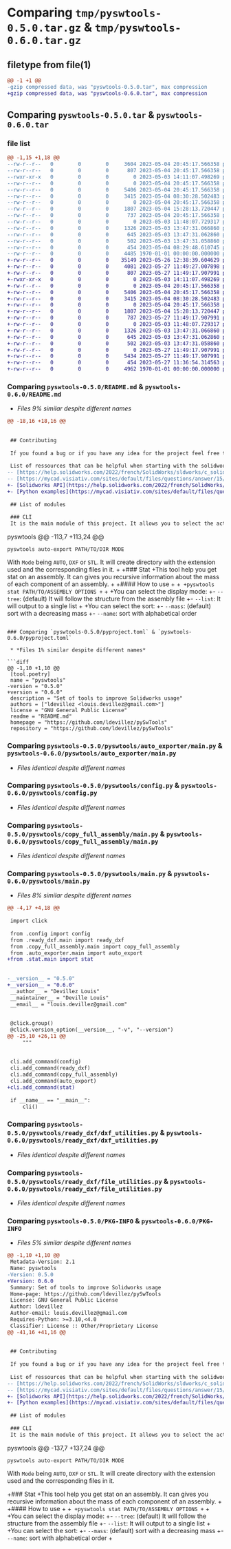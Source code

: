 # Comparing `tmp/pyswtools-0.5.0.tar.gz` & `tmp/pyswtools-0.6.0.tar.gz`

## filetype from file(1)

```diff
@@ -1 +1 @@
-gzip compressed data, was "pyswtools-0.5.0.tar", max compression
+gzip compressed data, was "pyswtools-0.6.0.tar", max compression
```

## Comparing `pyswtools-0.5.0.tar` & `pyswtools-0.6.0.tar`

### file list

```diff
@@ -1,15 +1,18 @@
--rw-r--r--   0        0        0     3604 2023-05-04 20:45:17.566358 pyswtools-0.5.0/README.md
--rw-r--r--   0        0        0      807 2023-05-04 20:45:17.566358 pyswtools-0.5.0/pyproject.toml
--rwxr-xr-x   0        0        0        0 2023-05-03 14:11:07.498269 pyswtools-0.5.0/pyswtools/__init__.py
--rw-r--r--   0        0        0        0 2023-05-04 20:45:17.566358 pyswtools-0.5.0/pyswtools/auto_exporter/__init__.py
--rw-r--r--   0        0        0     5406 2023-05-04 20:45:17.566358 pyswtools-0.5.0/pyswtools/auto_exporter/main.py
--rw-r--r--   0        0        0     3415 2023-05-04 08:30:28.502483 pyswtools-0.5.0/pyswtools/config.py
--rw-r--r--   0        0        0        0 2023-05-04 20:45:17.566358 pyswtools-0.5.0/pyswtools/copy_full_assembly/__init__.py
--rw-r--r--   0        0        0     1807 2023-05-04 15:28:13.720447 pyswtools-0.5.0/pyswtools/copy_full_assembly/main.py
--rw-r--r--   0        0        0      737 2023-05-04 20:45:17.566358 pyswtools-0.5.0/pyswtools/main.py
--rw-r--r--   0        0        0        0 2023-05-03 11:48:07.729317 pyswtools-0.5.0/pyswtools/ready_dxf/__init__.py
--rw-r--r--   0        0        0     1326 2023-05-03 13:47:31.066860 pyswtools-0.5.0/pyswtools/ready_dxf/dxf_utilities.py
--rw-r--r--   0        0        0      645 2023-05-03 13:47:31.062860 pyswtools-0.5.0/pyswtools/ready_dxf/file_utilities.py
--rw-r--r--   0        0        0      502 2023-05-03 13:47:31.058860 pyswtools-0.5.0/pyswtools/ready_dxf/main.py
--rw-r--r--   0        0        0      454 2023-05-04 08:29:48.610745 pyswtools-0.5.0/pyswtools/utils.py
--rw-r--r--   0        0        0     4485 1970-01-01 00:00:00.000000 pyswtools-0.5.0/PKG-INFO
+-rw-r--r--   0        0        0    35149 2023-05-26 12:38:39.604629 pyswtools-0.6.0/LICENSE
+-rw-r--r--   0        0        0     4081 2023-05-27 11:49:27.007898 pyswtools-0.6.0/README.md
+-rw-r--r--   0        0        0      807 2023-05-27 11:49:17.907991 pyswtools-0.6.0/pyproject.toml
+-rwxr-xr-x   0        0        0        0 2023-05-03 14:11:07.498269 pyswtools-0.6.0/pyswtools/__init__.py
+-rw-r--r--   0        0        0        0 2023-05-04 20:45:17.566358 pyswtools-0.6.0/pyswtools/auto_exporter/__init__.py
+-rw-r--r--   0        0        0     5406 2023-05-04 20:45:17.566358 pyswtools-0.6.0/pyswtools/auto_exporter/main.py
+-rw-r--r--   0        0        0     3415 2023-05-04 08:30:28.502483 pyswtools-0.6.0/pyswtools/config.py
+-rw-r--r--   0        0        0        0 2023-05-04 20:45:17.566358 pyswtools-0.6.0/pyswtools/copy_full_assembly/__init__.py
+-rw-r--r--   0        0        0     1807 2023-05-04 15:28:13.720447 pyswtools-0.6.0/pyswtools/copy_full_assembly/main.py
+-rw-r--r--   0        0        0      787 2023-05-27 11:49:17.907991 pyswtools-0.6.0/pyswtools/main.py
+-rw-r--r--   0        0        0        0 2023-05-03 11:48:07.729317 pyswtools-0.6.0/pyswtools/ready_dxf/__init__.py
+-rw-r--r--   0        0        0     1326 2023-05-03 13:47:31.066860 pyswtools-0.6.0/pyswtools/ready_dxf/dxf_utilities.py
+-rw-r--r--   0        0        0      645 2023-05-03 13:47:31.062860 pyswtools-0.6.0/pyswtools/ready_dxf/file_utilities.py
+-rw-r--r--   0        0        0      502 2023-05-03 13:47:31.058860 pyswtools-0.6.0/pyswtools/ready_dxf/main.py
+-rw-r--r--   0        0        0        0 2023-05-27 11:49:17.907991 pyswtools-0.6.0/pyswtools/stat/__init__.py
+-rw-r--r--   0        0        0     5434 2023-05-27 11:49:17.907991 pyswtools-0.6.0/pyswtools/stat/main.py
+-rw-r--r--   0        0        0      454 2023-05-27 11:36:54.314563 pyswtools-0.6.0/pyswtools/utils.py
+-rw-r--r--   0        0        0     4962 1970-01-01 00:00:00.000000 pyswtools-0.6.0/PKG-INFO
```

### Comparing `pyswtools-0.5.0/README.md` & `pyswtools-0.6.0/README.md`

 * *Files 9% similar despite different names*

```diff
@@ -18,16 +18,16 @@
 
 
 ## Contributing
 
 If you found a bug or if you have any idea for the project feel free to open a new issue on github ! And if you want to directly contribute, you are welcome.
 
 List of ressources that can be helpful when starting with the solidworks API:
-- [https://help.solidworks.com/2022/french/SolidWorks/sldworks/c_solidworks_api.htm?verRedirect=1](Solidworks API)
-- [https://mycad.visiativ.com/sites/default/files/questions/answer/15/11/2019/solidworks_python_api.pdf](Python examples)
+- [Solidworks API](https://help.solidworks.com/2022/french/SolidWorks/sldworks/c_solidworks_api.htm?verRedirect=1)
+- [Python examples](https://mycad.visiativ.com/sites/default/files/questions/answer/15/11/2019/solidworks_python_api.pdf)
 
 ## List of modules
 
 ### CLI
 It is the main module of this project. It allows you to select the actions that you want to apply. To directly get help from the tool simply type:
 ```
 pyswtools
@@ -113,7 +113,24 @@
 
 
 ```
 pyswtools auto-export PATH/TO/DIR MODE
 ```
 
 With `Mode` being `AUTO`, `DXF` or `STL`. It will create directory with the extension used  and the corresponding files in it.
+
+### Stat
+This tool help you get stat on an assembly. It can gives you recursive information about the mass of each component of an assembly.
+
+#### How to use
+
+```
+pyswtools stat PATH/TO/ASSEMBLY OPTIONS
+```
+
+You can select the display mode:
+- `--tree`: (default) It will follow the structure from the assembly file
+- `--list`: It will output to a single list
+
+You can select the sort:
+- `--mass`: (default) sort with a decreasing mass
+- `--name`: sort with alphabetical order
```

### Comparing `pyswtools-0.5.0/pyproject.toml` & `pyswtools-0.6.0/pyproject.toml`

 * *Files 1% similar despite different names*

```diff
@@ -1,10 +1,10 @@
 [tool.poetry]
 name = "pyswtools"
-version = "0.5.0"
+version = "0.6.0"
 description = "Set of tools to improve Solidworks usage"
 authors = ["ldevillez <louis.devillez@gmail.com>"]
 license = "GNU General Public License"
 readme = "README.md"
 homepage = "https://github.com/ldevillez/pySwTools"
 repository = "https://github.com/ldevillez/pySwTools"
```

### Comparing `pyswtools-0.5.0/pyswtools/auto_exporter/main.py` & `pyswtools-0.6.0/pyswtools/auto_exporter/main.py`

 * *Files identical despite different names*

### Comparing `pyswtools-0.5.0/pyswtools/config.py` & `pyswtools-0.6.0/pyswtools/config.py`

 * *Files identical despite different names*

### Comparing `pyswtools-0.5.0/pyswtools/copy_full_assembly/main.py` & `pyswtools-0.6.0/pyswtools/copy_full_assembly/main.py`

 * *Files identical despite different names*

### Comparing `pyswtools-0.5.0/pyswtools/main.py` & `pyswtools-0.6.0/pyswtools/main.py`

 * *Files 8% similar despite different names*

```diff
@@ -4,17 +4,18 @@
 
 import click
 
 from .config import config
 from .ready_dxf.main import ready_dxf
 from .copy_full_assembly.main import copy_full_assembly
 from .auto_exporter.main import auto_export
+from .stat.main import stat
 
 
-__version__ = "0.5.0"
+__version__ = "0.6.0"
 __author__ = "Devillez Louis"
 __maintainer__ = "Deville Louis"
 __email__ = "louis.devillez@gmail.com"
 
 
 @click.group()
 @click.version_option(__version__, "-v", "--version")
@@ -25,10 +26,11 @@
     """
 
 
 cli.add_command(config)
 cli.add_command(ready_dxf)
 cli.add_command(copy_full_assembly)
 cli.add_command(auto_export)
+cli.add_command(stat)
 
 if __name__ == "__main__":
     cli()
```

### Comparing `pyswtools-0.5.0/pyswtools/ready_dxf/dxf_utilities.py` & `pyswtools-0.6.0/pyswtools/ready_dxf/dxf_utilities.py`

 * *Files identical despite different names*

### Comparing `pyswtools-0.5.0/pyswtools/ready_dxf/file_utilities.py` & `pyswtools-0.6.0/pyswtools/ready_dxf/file_utilities.py`

 * *Files identical despite different names*

### Comparing `pyswtools-0.5.0/PKG-INFO` & `pyswtools-0.6.0/PKG-INFO`

 * *Files 5% similar despite different names*

```diff
@@ -1,10 +1,10 @@
 Metadata-Version: 2.1
 Name: pyswtools
-Version: 0.5.0
+Version: 0.6.0
 Summary: Set of tools to improve Solidworks usage
 Home-page: https://github.com/ldevillez/pySwTools
 License: GNU General Public License
 Author: ldevillez
 Author-email: louis.devillez@gmail.com
 Requires-Python: >=3.10,<4.0
 Classifier: License :: Other/Proprietary License
@@ -41,16 +41,16 @@
 
 
 ## Contributing
 
 If you found a bug or if you have any idea for the project feel free to open a new issue on github ! And if you want to directly contribute, you are welcome.
 
 List of ressources that can be helpful when starting with the solidworks API:
-- [https://help.solidworks.com/2022/french/SolidWorks/sldworks/c_solidworks_api.htm?verRedirect=1](Solidworks API)
-- [https://mycad.visiativ.com/sites/default/files/questions/answer/15/11/2019/solidworks_python_api.pdf](Python examples)
+- [Solidworks API](https://help.solidworks.com/2022/french/SolidWorks/sldworks/c_solidworks_api.htm?verRedirect=1)
+- [Python examples](https://mycad.visiativ.com/sites/default/files/questions/answer/15/11/2019/solidworks_python_api.pdf)
 
 ## List of modules
 
 ### CLI
 It is the main module of this project. It allows you to select the actions that you want to apply. To directly get help from the tool simply type:
 ```
 pyswtools
@@ -137,7 +137,24 @@
 
 ```
 pyswtools auto-export PATH/TO/DIR MODE
 ```
 
 With `Mode` being `AUTO`, `DXF` or `STL`. It will create directory with the extension used  and the corresponding files in it.
 
+### Stat
+This tool help you get stat on an assembly. It can gives you recursive information about the mass of each component of an assembly.
+
+#### How to use
+
+```
+pyswtools stat PATH/TO/ASSEMBLY OPTIONS
+```
+
+You can select the display mode:
+- `--tree`: (default) It will follow the structure from the assembly file
+- `--list`: It will output to a single list
+
+You can select the sort:
+- `--mass`: (default) sort with a decreasing mass
+- `--name`: sort with alphabetical order
+
```

